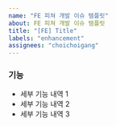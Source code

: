 ```yaml
---
name: "FE 피쳐 개발 이슈 템플릿"
about: FE 피쳐 개발 이슈 템플릿
title: "[FE] Title"
labels: "enhancement"
assignees: "choichoigang"
---
```


### 기능

- 세부 기능 내역 1
- 세부 기능 내역 2
- 세부 기능 내역 3
